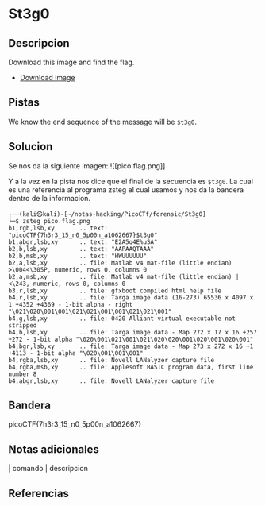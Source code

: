
# St3g0

## Descripcion
Download this image and find the flag.

-   [Download image](https://artifacts.picoctf.net/c/216/pico.flag.png)
## Pistas
We know the end sequence of the message will be `$t3g0`.
## Solucion
Se nos da la siguiente imagen: 
![[pico.flag.png]]

Y a la vez en la pista nos dice que el final de la secuencia es `$t3g0`.  La cual es una referencia al programa zsteg el cual usamos y nos da la bandera dentro de la informacion. 
```bash()
┌──(kali㉿kali)-[~/notas-hacking/PicoCTf/forensic/St3g0]
└─$ zsteg pico.flag.png 
b1,rgb,lsb,xy       .. text: "picoCTF{7h3r3_15_n0_5p00n_a1062667}$t3g0"
b1,abgr,lsb,xy      .. text: "E2A5q4E%uSA"
b2,b,lsb,xy         .. text: "AAPAAQTAAA"
b2,b,msb,xy         .. text: "HWUUUUUU"
b2,a,lsb,xy         .. file: Matlab v4 mat-file (little endian) >\004<\305P, numeric, rows 0, columns 0
b2,a,msb,xy         .. file: Matlab v4 mat-file (little endian) | <\243, numeric, rows 0, columns 0
b3,r,lsb,xy         .. file: gfxboot compiled html help file
b4,r,lsb,xy         .. file: Targa image data (16-273) 65536 x 4097 x 1 +4352 +4369 - 1-bit alpha - right "\021\020\001\001\021\021\001\001\021\021\001"                                                                              
b4,g,lsb,xy         .. file: 0420 Alliant virtual executable not stripped
b4,b,lsb,xy         .. file: Targa image data - Map 272 x 17 x 16 +257 +272 - 1-bit alpha "\020\001\021\001\021\020\020\001\020\001\020\001"                                                                                          
b4,bgr,lsb,xy       .. file: Targa image data - Map 273 x 272 x 16 +1 +4113 - 1-bit alpha "\020\001\001\001"
b4,rgba,lsb,xy      .. file: Novell LANalyzer capture file
b4,rgba,msb,xy      .. file: Applesoft BASIC program data, first line number 8
b4,abgr,lsb,xy      .. file: Novell LANalyzer capture file

```

## Bandera

picoCTF{7h3r3_15_n0_5p00n_a1062667}

## Notas adicionales

| comando | descripcion

## Referencias
